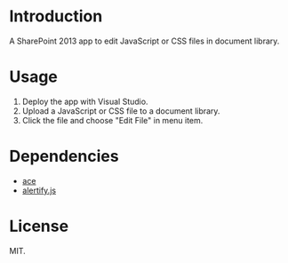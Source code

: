 # Introduction
A SharePoint 2013 app to edit JavaScript or CSS files in document library.

# Usage
1. Deploy the app with Visual Studio.
2. Upload a JavaScript or CSS file to a document library.
3. Click the file and choose "Edit File" in menu item.

# Dependencies
* [ace](https://github.com/ajaxorg/ace)
* [alertify.js](https://github.com/fabien-d/alertify.js)

# License
MIT.
